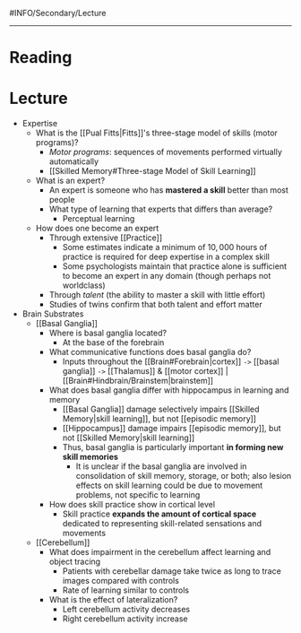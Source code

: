 #INFO/Secondary/Lecture 

---

# Reading


# Lecture

- Expertise
    - What is the [[Pual Fitts|Fitts]]'s three-stage model of skills (motor programs)?
        - *Motor programs*: sequences of movements performed virtually automatically
        - [[Skilled Memory#Three-stage Model of Skill Learning]]
    - What is an expert?
        - An expert is someone who has **mastered a skill** better than most people
        - What type of learning that experts that differs than average?
            - Perceptual learning 
    - How does one become an expert
        - Through extensive [[Practice]]
            - Some estimates indicate a minimum of $10,000$ hours of practice is required for deep expertise in a complex skill
            - Some psychologists maintain that practice alone is sufficient to become an expert in any domain (though perhaps not worldclass)
        - Through *talent* (the ability to master a skill with little effort)
        - Studies of twins confirm that both talent and effort matter
- Brain Substrates
    - [[Basal Ganglia]]
        - Where is basal ganglia located?
            - At the base of the forebrain
        - What communicative functions does basal ganglia do?
            - Inputs throughout the [[Brain#Forebrain|cortex]] `->` [[basal ganglia]] `->` [[Thalamus]] & [[motor cortex]] | [[Brain#Hindbrain/Brainstem|brainstem]]
        - What does basal ganglia differ with hippocampus in learning and memory
            - [[Basal Ganglia]] damage selectively impairs [[Skilled Memory|skill learning]], but not [[episodic memory]]
            - [[Hippocampus]] damage impairs [[episodic memory]], but not [[Skilled Memory|skill learning]]
            - Thus, basal ganglia is particularly important **in forming new skill memories**
                - It is unclear if the basal ganglia are involved in consolidation of skill memory, storage, or both; also lesion effects on skill learning could be due to movement problems, not specific to learning
        - How does skill practice show in cortical level
            - Skill practice **expands the amount of cortical space** dedicated to representing skill-related sensations and movements
    - [[Cerebellum]]
        - What does impairment in the cerebellum affect learning and object tracing
            - Patients with cerebellar damage take twice as long to trace images compared with controls
            - Rate of learning similar to controls
        - What is the effect of lateralization?
            - Left cerebellum activity decreases
            - Right cerebellum activity increase